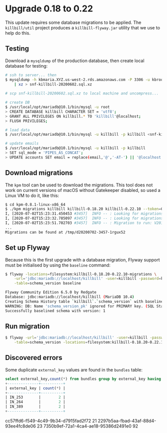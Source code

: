 # Upgrade 0.18 to 0.22

This update requires some database migrations to be applied. The `killbill/util` project produces
a `killbill-flyway.jar` utility that we use to help do this.

## Testing

Download a `mysqldump` of the production database, then create local database for testing:

```sh
# ssh to server... then
$ mysqldump -h kbmaria.XYZ.us-west-2.rds.amazonaws.com -P 3306 -u kbroot -p killbill \
    | xz > snf-killbill-20200602.sql.xz
    
# scp snf-killbill-20200602.sql.xz to local machine and uncompress...

# create DB
$ /usr/local/opt/mariadb@10.1/bin/mysql -u root
> CREATE DATABASE killbill CHARACTER SET = 'utf8';
> GRANT ALL PRIVILEGES ON killbill.* TO 'killbill'@localhost;
> FLUSH PRIVILEGES;

# load data
$ /usr/local/opt/mariadb@10.1/bin/mysql -u killbill -p killbill <snf-killbill-20200602.sql

# update emails
$ /usr/local/opt/mariadb@10.1/bin/mysql -u killbill -p killbill
> SET sql_mode = 'PIPES_AS_CONCAT';
> UPDATE accounts SET email = replace(email,'@','-AT-') || '@localhost';
```

## Download migrations

The `kpm` tool can be used to download the migrations. This tool does not work on current versions
of macOS without Gatekeeper disabled, so used a Linux VM to do it,  like this:

```sh
$ cd kpm-0.8.1-linux-x86_64
$ ./kpm migrations killbill killbill-0.18.20 killbill-0.22.10 --token=GITHUB_API_TOKEN_HERE
I, [2020-07-02T15:23:31.450453 #3457]  INFO -- : Looking for migrations repository=killbill/killbill, version=killbill-0.18.20
I, [2020-07-02T15:23:32.785097 #3457]  INFO -- : Looking for migrations repository=killbill/killbill, version=killbill-0.22.10
I, [2020-07-02T15:23:51.702703 #3457]  INFO -- : Migration to run: V20170915165117__external_key_not_null.sql
...
Migrations can be found at /tmp/d20200702-3457-1rgux52
```

## Set up Flyway

Because this is the first upgrade with a database migration, Flyway support must be initialised by
using the `baseline` command:

```sh
$ flyway -locations=filesystem:killbill-0.18.20-0.22.10-migrations \
    -url='jdbc:mariadb://localhost/killbill' -user=killbill -password=killbill \
    -table=schema_version baseline

Flyway Community Edition 6.5.0 by Redgate
Database: jdbc:mariadb://localhost/killbill (MariaDB 10.4)
Creating Schema History table `killbill`.`schema_version` with baseline ...
WARNING: DB: Name 'schema_version_pk' ignored for PRIMARY key. (SQL State:  - Error Code: 1280)
Successfully baselined schema with version: 1
```

## Run migration

```sh
$ flyway -url='jdbc:mariadb://localhost/killbill' -user=killbill -password=killbill \
    -table=schema_version -locations=filesystem:killbill-0.18.20-0.22.10-migrations migrate
```

## Discovered errors

Some duplicate `external_key` values are found in the `bundles` table:

```sql
select external_key,count(*) from bundles group by external_key having count(*) > 1;
+--------------+----------+
| external_key | count(*) |
+--------------+----------+
| IN_253       |        2 |
| IN_264       |        2 |
| IN_389       |        2 |
+--------------+----------+
```

cc57ffd6-f549-4c49-9b34-d7915fad2f72 21
2297b5aa-fbad-43af-88d4-93ee4fc8de06 23
7350b9ef-72a1-4ca4-ae18-95386d2491e0 92

